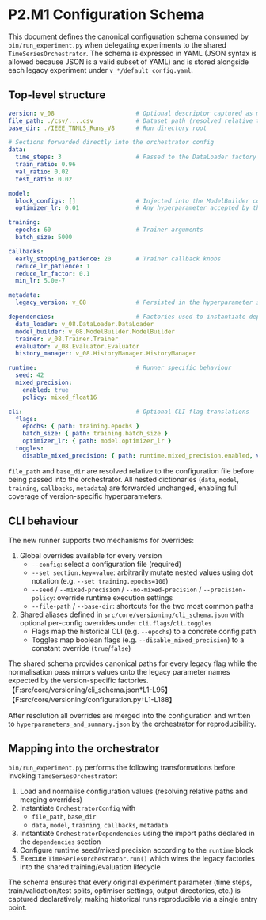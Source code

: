 # P2.M1 Configuration Schema

This document defines the canonical configuration schema consumed by
`bin/run_experiment.py` when delegating experiments to the shared
`TimeSeriesOrchestrator`.  The schema is expressed in YAML (JSON syntax is
allowed because JSON is a valid subset of YAML) and is stored alongside each
legacy experiment under `v_*/default_config.yaml`.

## Top-level structure

```yaml
version: v_08                       # Optional descriptor captured as metadata
file_path: ./csv/....csv            # Dataset path (resolved relative to the config)
base_dir: ./IEEE_TNNLS_Runs_V8      # Run directory root

# Sections forwarded directly into the orchestrator config
data:
  time_steps: 3                     # Passed to the DataLoader factory
  train_ratio: 0.96
  val_ratio: 0.02
  test_ratio: 0.02

model:
  block_configs: []                 # Injected into the ModelBuilder constructor
  optimizer_lr: 0.01                # Any hyperparameter accepted by the builder

training:
  epochs: 60                        # Trainer arguments
  batch_size: 5000

callbacks:
  early_stopping_patience: 20       # Trainer callback knobs
  reduce_lr_patience: 1
  reduce_lr_factor: 0.1
  min_lr: 5.0e-7

metadata:
  legacy_version: v_08              # Persisted in the hyperparameter snapshot

dependencies:                       # Factories used to instantiate dependencies
  data_loader: v_08.DataLoader.DataLoader
  model_builder: v_08.ModelBuilder.ModelBuilder
  trainer: v_08.Trainer.Trainer
  evaluator: v_08.Evaluator.Evaluator
  history_manager: v_08.HistoryManager.HistoryManager

runtime:                            # Runner specific behaviour
  seed: 42
  mixed_precision:
    enabled: true
    policy: mixed_float16

cli:                                # Optional CLI flag translations
  flags:
    epochs: { path: training.epochs }
    batch_size: { path: training.batch_size }
    optimizer_lr: { path: model.optimizer_lr }
  toggles:
    disable_mixed_precision: { path: runtime.mixed_precision.enabled, value: false }
```

`file_path` and `base_dir` are resolved relative to the configuration file before
being passed into the orchestrator.  All nested dictionaries (`data`, `model`,
`training`, `callbacks`, `metadata`) are forwarded unchanged, enabling full
coverage of version-specific hyperparameters.

## CLI behaviour

The new runner supports two mechanisms for overrides:

1. Global overrides available for every version
   - `--config`: select a configuration file (required)
   - `--set section.key=value`: arbitrarily mutate nested values using dot
     notation (e.g. `--set training.epochs=100`)
   - `--seed` / `--mixed-precision` / `--no-mixed-precision` /
     `--precision-policy`: override runtime execution settings
   - `--file-path` / `--base-dir`: shortcuts for the two most common paths
2. Shared aliases defined in `src/core/versioning/cli_schema.json` with optional
   per-config overrides under `cli.flags`/`cli.toggles`
   - Flags map the historical CLI (e.g. `--epochs`) to a concrete config path
   - Toggles map boolean flags (e.g. `--disable_mixed_precision`) to a constant
     override (`true`/`false`)

The shared schema provides canonical paths for every legacy flag while the
normalisation pass mirrors values onto the legacy parameter names expected by
the version-specific factories.【F:src/core/versioning/cli_schema.json†L1-L95】【F:src/core/versioning/configuration.py†L1-L188】

After resolution all overrides are merged into the configuration and written to
`hyperparameters_and_summary.json` by the orchestrator for reproducibility.

## Mapping into the orchestrator

`bin/run_experiment.py` performs the following transformations before invoking
`TimeSeriesOrchestrator`:

1. Load and normalise configuration values (resolving relative paths and
   merging overrides)
2. Instantiate `OrchestratorConfig` with
   - `file_path`, `base_dir`
   - `data`, `model`, `training`, `callbacks`, `metadata`
3. Instantiate `OrchestratorDependencies` using the import paths declared in the
   `dependencies` section
4. Configure runtime seed/mixed precision according to the `runtime` block
5. Execute `TimeSeriesOrchestrator.run()` which wires the legacy factories into
   the shared training/evaluation lifecycle

The schema ensures that every original experiment parameter (time steps,
train/validation/test splits, optimiser settings, output directories, etc.) is
captured declaratively, making historical runs reproducible via a single entry
point.
